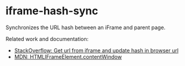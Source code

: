# iframe-hash-sync

Synchronizes the URL hash between an iFrame and parent page.

Related work and documentation:

 * [StackOverflow: Get url from iframe and update hash in browser url](https://stackoverflow.com/questions/2670626/get-url-from-iframe-and-update-hash-in-browser-url)
 * [MDN: HTMLIFrameElement.contentWindow](https://developer.mozilla.org/en-US/docs/Web/API/HTMLIFrameElement/contentWindow)
